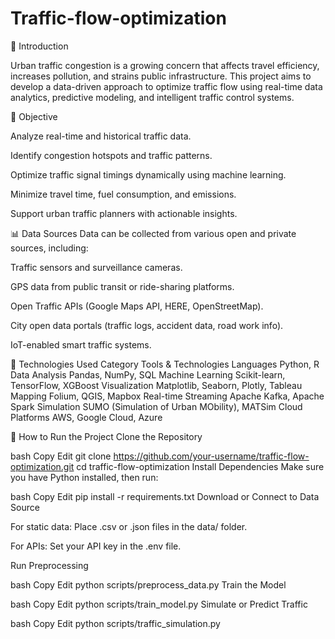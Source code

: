 # Traffic-flow-optimization
📌 Introduction


Urban traffic congestion is a growing concern that affects travel efficiency, increases pollution, and strains public infrastructure. This project aims to develop a data-driven approach to optimize traffic flow using real-time data analytics, predictive modeling, and intelligent traffic control systems.

🎯 Objective


Analyze real-time and historical traffic data.

Identify congestion hotspots and traffic patterns.

Optimize traffic signal timings dynamically using machine learning.

Minimize travel time, fuel consumption, and emissions.

Support urban traffic planners with actionable insights.

📊 Data Sources
Data can be collected from various open and private sources, including:

Traffic sensors and surveillance cameras.

GPS data from public transit or ride-sharing platforms.

Open Traffic APIs (Google Maps API, HERE, OpenStreetMap).

City open data portals (traffic logs, accident data, road work info).

IoT-enabled smart traffic systems.

🧰 Technologies Used
Category	Tools & Technologies
Languages	Python, R
Data Analysis	Pandas, NumPy, SQL
Machine Learning	Scikit-learn, TensorFlow, XGBoost
Visualization	Matplotlib, Seaborn, Plotly, Tableau
Mapping	Folium, QGIS, Mapbox
Real-time Streaming	Apache Kafka, Apache Spark
Simulation	SUMO (Simulation of Urban MObility), MATSim
Cloud Platforms	AWS, Google Cloud, Azure

🚀 How to Run the Project
Clone the Repository

bash
Copy
Edit
git clone https://github.com/your-username/traffic-flow-optimization.git
cd traffic-flow-optimization
Install Dependencies
Make sure you have Python installed, then run:

bash
Copy
Edit
pip install -r requirements.txt
Download or Connect to Data Source

For static data: Place .csv or .json files in the data/ folder.

For APIs: Set your API key in the .env file.

Run Preprocessing

bash
Copy
Edit
python scripts/preprocess_data.py
Train the Model

bash
Copy
Edit
python scripts/train_model.py
Simulate or Predict Traffic

bash
Copy
Edit
python scripts/traffic_simulation.py
